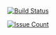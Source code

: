 
[![Build Status](https://travis-ci.org/baharboutique/baharboutique.github.io.svg?branch=source)](https://travis-ci.org/baharboutique/baharboutique.github.io)

[![Issue Count](https://codeclimate.com/github/baharboutique/baharboutique.github.io/badges/issue_count.svg)](https://codeclimate.com/github/baharboutique/baharboutique.github.io)

